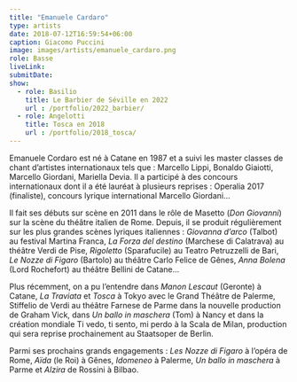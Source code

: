 ```yaml
---
title: "Emanuele Cardaro"
type: artists
date: 2018-07-12T16:59:54+06:00
caption: Giacomo Puccini
image: images/artists/emanuele_cardaro.png
role: Basse
liveLink: 
submitDate: 
show:
  - role: Basilio
    title: Le Barbier de Séville en 2022
    url : /portfolio/2022_barbier/
  - role: Angelotti
    title: Tosca en 2018
    url : /portfolio/2018_tosca/
---
```


Emanuele Cordaro est né à Catane en 1987 et a suivi les master classes de chant d’artistes internationaux tels que : Marcello Lippi, Bonaldo Giaiotti, Marcello Giordani, Mariella Devia. Il a participé à des concours internationaux dont il a été lauréat à plusieurs reprises : Operalia 2017 (finaliste), concours lyrique international Marcello Giordani…

Il fait ses débuts sur scène en 2011 dans le rôle de Masetto (*Don Giovanni*) sur la scène du théâtre italien de Rome. Depuis, il se produit régulièrement sur les plus grandes scènes lyriques italiennes : *Giovanna d’arco* (Talbot) au festival Martina Franca, *La Forza del destino* (Marchese di Calatrava) au théâtre Verdi de Pise, *Rigoletto* (Sparafucile) au Teatro Petruzzelli de Bari, *Le Nozze di Figaro* (Bartolo) au théâtre Carlo Felice de Gênes, *Anna Bolena* (Lord Rochefort) au théâtre Bellini de Catane…

Plus récemment, on a pu l’entendre dans *Manon Lescaut* (Geronte) à Catane, *La Traviata* et *Tosca* à Tokyo avec le Grand Théâtre de Palerme, Stiffelio de Verdi au théâtre Farnese de Parme dans la nouvelle production de Graham Vick, dans *Un ballo in maschera* (Tom) à Nancy et dans la création mondiale Ti vedo, ti sento, mi perdo à la Scala de Milan, production qui sera reprise prochainement au Staatsoper de Berlin.

Parmi ses prochains grands engagements : *Les Nozze di Figaro* à l’opéra de Rome, *Aïda* (le Roi) à Gênes, *Idomeneo* à Palerme, *Un ballo in maschera* à Parme et *Alzira* de Rossini à Bilbao.
